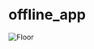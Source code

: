 # offline_app

![Floor](https://raw.githubusercontent.com/vitusortner/floor/develop/img/floor.png)


